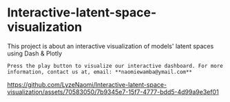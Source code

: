 # Interactive-latent-space-visualization
This project is about an interactive visualization of models' latent spaces using Dash &amp; Plotly

``` Press the play button to visualize our interactive dashboard. For more information, contact us at, email: **naomiewamba@ymail.com** ```


https://github.com/LyzeNaomi/Interactive-latent-space-visualization/assets/70583050/7b9345e7-15f7-4777-bdd5-4d99a9e3ef01

